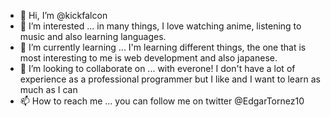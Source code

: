 - 👋 Hi, I’m @kickfalcon
- 👀 I’m interested ... in many things, I love watching anime, listening to music and also learning languages. 
- 🌱 I’m currently learning ... I'm learning different things, the one that is most interesting to me is web development and also japanese. 
- 💞️ I’m looking to collaborate on ... with everone! I don't have a lot of experience as a professional programmer but I like and I want to learn as much as I can
- 📫 How to reach me ... you can follow me on twitter @EdgarTornez10

<!---
kickfalcon/kickfalcon is a ✨ special ✨ repository because its `README.md` (this file) appears on your GitHub profile.
You can click the Preview link to take a look at your changes.
--->
